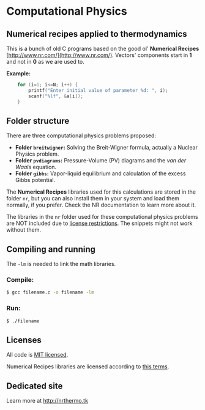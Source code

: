 # Computational Physics
## Numerical recipes applied to thermodynamics

This is a bunch of old C programs based on the good ol' **Numerical Recipes** [http://www.nr.com/](http://www.nr.com/). Vectors' components start in **1** and not in **0** as we are used to.

**Example:**
```c
	for (i=1; i<=N; i++) {
		printf("Enter initial value of parameter %d: ", i);
		scanf("%lf", &a[i]);
	}
```

## Folder structure

There are three computational physics problems proposed:

* **Folder `breitwigner`:** Solving the Breit-Wigner formula, actually a Nuclear Physics problem.
* **Folder `pvdiagrams`:** Pressure-Volume (PV) diagrams and the *van der Waals* equation.
* **Folder `gibbs`:** Vapor-liquid equilibrium and calculation of the excess Gibbs potential.

The **Numerical Recipes** libraries used for this calculations are stored in the folder `nr`, but you can also install them in your system and load them normally, if you prefer. Check the NR documentation to learn more about it.

The libraries in the `nr` folder used for these computational physics problems are NOT included due to [license restrictions](http://www.nr.com/licenses/redistribute.html). The snippets might not work without them.

## Compiling and running

The `-lm` is needed to link the math libraries.

### Compile:

```bash
$ gcc filename.c -o filename -lm
```

### Run:

```bash
$ ./filename
```

## Licenses

All code is [MIT licensed](http://opensource.org/licenses/MIT).

Numerical Recipes libraries are licensed according to [this terms](http://www.nr.com/licenses/redistribute.html).

## Dedicated site

Learn more at http://nrthermo.tk
